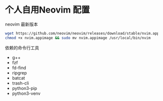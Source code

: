 # 个人自用Neovim 配置

neovim 最新版本

```bash
wget https://github.com/neovim/neovim/releases/download/stable/nvim.appimage
chmod +x nvim.appimage && sudo mv nvim.appimage /usr/local/bin/nvim
```

依赖的命令行工具

- g++
- fzf
- fd-find
- ripgrep
- batcat
- trash-cli
- python3-pip
- python3-venv
